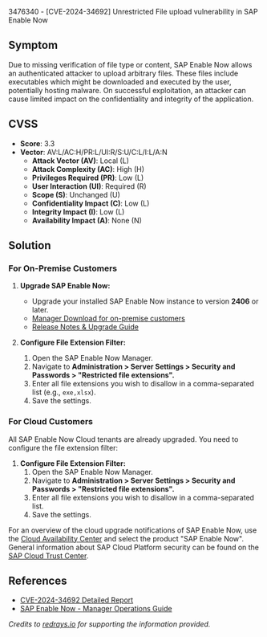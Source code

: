 3476340 - [CVE-2024-34692] Unrestricted File upload vulnerability in SAP Enable Now

## Symptom

Due to missing verification of file type or content, SAP Enable Now allows an authenticated attacker to upload arbitrary files. These files include executables which might be downloaded and executed by the user, potentially hosting malware. On successful exploitation, an attacker can cause limited impact on the confidentiality and integrity of the application.

## CVSS

- **Score**: 3.3
- **Vector**: AV:L/AC:H/PR:L/UI:R/S:U/C:L/I:L/A:N
  - **Attack Vector (AV)**: Local (L)
  - **Attack Complexity (AC)**: High (H)
  - **Privileges Required (PR)**: Low (L)
  - **User Interaction (UI)**: Required (R)
  - **Scope (S)**: Unchanged (U)
  - **Confidentiality Impact (C)**: Low (L)
  - **Integrity Impact (I)**: Low (L)
  - **Availability Impact (A)**: None (N)

## Solution

### For On-Premise Customers

1. **Upgrade SAP Enable Now:**
   - Upgrade your installed SAP Enable Now instance to version **2406** or later.
   - [Manager Download for on-premise customers](https://launchpad.support.sap.com/#/softwarecenter/search/SAP%20Enable%20Now)
   - [Release Notes & Upgrade Guide](https://help.sap.com/viewer/p/SAP_ENABLE_NOW)
   
2. **Configure File Extension Filter:**
   1. Open the SAP Enable Now Manager.
   2. Navigate to **Administration > Server Settings > Security and Passwords > "Restricted file extensions".**
   3. Enter all file extensions you wish to disallow in a comma-separated list (e.g., `exe,xlsx`).
   4. Save the settings.

### For Cloud Customers

All SAP Enable Now Cloud tenants are already upgraded. You need to configure the file extension filter:

1. **Configure File Extension Filter:**
   1. Open the SAP Enable Now Manager.
   2. Navigate to **Administration > Server Settings > Security and Passwords > "Restricted file extensions".**
   3. Enter all file extensions you wish to disallow in a comma-separated list.
   4. Save the settings.

For an overview of the cloud upgrade notifications of SAP Enable Now, use the [Cloud Availability Center](https://launchpad.support.sap.com/#/cacv2/) and select the product "SAP Enable Now". General information about SAP Cloud Platform security can be found on the [SAP Cloud Trust Center](https://www.sap.com/germany/about/cloud-trust-center/secure-cloud-storage.html).

## References

- [CVE-2024-34692 Detailed Report](https://www.cve.org/CVERecord?id=CVE-2024-34692)
- [SAP Enable Now - Manager Operations Guide](https://help.sap.com/docs/SAP_ENABLE_NOW/28134c6dc963414da15ed67fe7c855bf/b2c0f9266db010149c1de18747049c44.html?locale=en-US)

*Credits to [redrays.io](https://redrays.io) for supporting the information provided.*